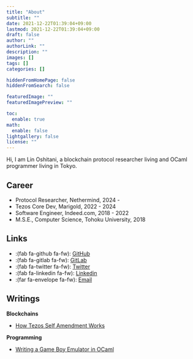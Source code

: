 ```yaml
---
title: "About"
subtitle: ""
date: 2021-12-22T01:39:04+09:00
lastmod: 2021-12-22T01:39:04+09:00
draft: false
author: ""
authorLink: ""
description: ""
images: []
tags: []
categories: []

hiddenFromHomePage: false
hiddenFromSearch: false

featuredImage: ""
featuredImagePreview: ""

toc:
  enable: true
math:
  enable: false
lightgallery: false
license: ""
---
```


Hi, I am Lin Oshitani, a blockchain protocol researcher living and OCaml programmer living in Tokyo.

## Career
- Protocol Researcher, Nethermind, 2024 -
- Tezos Core Dev, Marigold, 2022 - 2024
- Software Engineer, Indeed.com, 2018 - 2022
- M.S.E., Computer Science, Tohoku University, 2018

## Links

- :(fab fa-github fa-fw): [GitHub](https://github.com/linoscope/)
- :(fab fa-gitlab fa-fw): [GitLab](https://gitlab.com/linoscope)
- :(fab fa-twitter fa-fw): [Twitter](https://twitter.com/linoscope/)
- :(fab fa-linkedin fa-fw): [Linkedin](https://linkedin.com/in/lin-oshitani-a256a813a/)
- :(far fa-envelope fa-fw): [Email](mailto:linoshitani@gmail.com)

## Writings

**Blockchains**

- [How Tezos Self Amendment Works](https://www.marigold.dev/post/how-tezos-self-amendment-works)

**Programming**

- [Writing a Game Boy Emulator in OCaml](https://linoscope.github.io/writing-a-game-boy-emulator-in-ocaml/)
